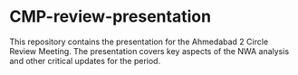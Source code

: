 # CMP-review-presentation
This repository contains the presentation for the Ahmedabad 2 Circle Review Meeting. The presentation covers key aspects of the NWA analysis and other critical updates for the period.
